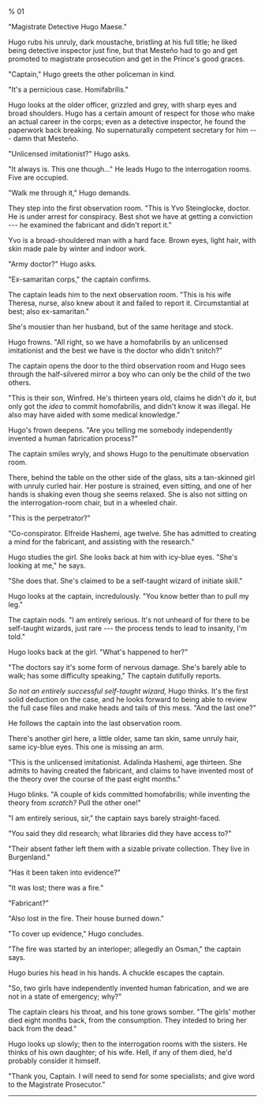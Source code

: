 % 01
<!-- CATEGORY fmab -->

"Magistrate Detective Hugo Maese."

Hugo rubs his unruly, dark moustache, bristling at his full title; he liked
being detective inspector just fine, but that Mesteño had to go and get promoted
to magistrate prosecution and get in the Prince's good graces.

"Captain," Hugo greets the other policeman in kind.

"It's a pernicious case. Homifabrilis."

Hugo looks at the older officer, grizzled and grey, with sharp eyes and broad
shoulders. Hugo has a certain amount of respect for those who make an actual career
in the corps; even as a detective inspector, he found the paperwork back breaking.
No supernaturally competent secretary for him --- damn that Mesteño.

"Unlicensed imitationist?" Hugo asks.

"It always is. This one though..." He leads Hugo to the interrogation rooms. Five
are occupied.

"Walk me through it," Hugo demands.

They step into the first observation room. "This is Yvo Steinglocke, doctor. He
is under arrest for conspiracy. Best shot we have at getting a conviction --- he
examined the fabricant and didn't report it."

Yvo is a broad-shouldered man with a hard face. Brown eyes, light hair, with skin made
pale by winter and indoor work.

"Army doctor?" Hugo asks.

"Ex-samaritan corps," the captain confirms.

The captain leads him to the next observation room. "This is his wife Theresa,
nurse, also knew about it and failed to report it. Circumstantial at best; also ex-samaritan."

She's mousier than her husband, but of the same heritage and stock.

Hugo frowns. "All right, so we have a homofabrilis by an unlicensed imitationist and the
best we have is the doctor who didn't snitch?"

The captain opens the door to the third observation room and Hugo sees through the
half-silvered mirror a boy who can only be the child of the two others. 

"This is their son, Winfred. He's thirteen years old, claims he didn't _do_ it, but
only got the _idea_ to commit homofabrilis, and didn't know it was illegal. He also
may have aided with some medical knowledge."

Hugo's frown deepens. "Are you telling me somebody independently invented a
human fabrication process?"

The captain smiles wryly, and shows Hugo to the penultimate observation room.

There, behind the table on the other side of the glass, sits a tan-skinned girl with
unruly curled hair. Her posture is strained, even sitting, and one of her hands is shaking
even thoug she seems relaxed. She is also not sitting on the interrogation-room chair, but
in a wheeled chair.

"This is the perpetrator?"

"Co-conspirator. Elfreide Hashemi, age twelve. She has admitted to creating
a mind for the fabricant, and assisting with the research."

Hugo studies the girl. She looks back at him with icy-blue eyes. "She's looking at me," he says.

"She does that. She's claimed to be a self-taught wizard of initiate skill."

Hugo looks at the captain, incredulously. "You know better than to pull my leg."

The captain nods. "I am entirely serious. It's not unheard of for there to be
self-taught wizards, just rare --- the process tends to lead to insanity, I'm told."

Hugo looks back at the girl. "What's happened to her?"

"The doctors say it's some form of nervous damage. She's barely able to walk; has some
difficulty speaking," The captain dutifully reports.

_So not an entirely successful self-taught wizard,_ Hugo thinks. It's the first solid
deduction on the case, and he looks forward to being able to review the full case files
and make heads and tails of this mess. "And the last one?"

He follows the captain into the last observation room.

There's another girl here, a little older, same tan skin, same unruly hair, same icy-blue
eyes. This one is missing an arm.

"This is the unlicensed imitationist. Adalinda Hashemi, age thirteen. She admits to
having created the fabricant, and claims to have invented most of the theory over the
course of the past eight months."

Hugo blinks. "A couple of kids committed homofabrilis; while inventing the theory from
_scratch?_ Pull the other one!"

"I am entirely serious, sir," the captain says barely straight-faced.

"You said they did research; what libraries did they have access to?"

"Their absent father left them with a sizable private collection. They live in Burgenland."

"Has it been taken into evidence?"

"It was lost; there was a fire."

"Fabricant?"

"Also lost in the fire. Their house burned down."

"To cover up evidence," Hugo concludes.

"The fire was started by an interloper; allegedly an Osman," the captain says.

Hugo buries his head in his hands. A chuckle escapes the captain.

"So, two girls have independently invented human fabrication, and we are not
in a state of emergency; why?"

The captain clears his throat, and his tone grows somber.
"The girls' mother died eight months back, from the consumption. They inteded to
bring her back from the dead."

Hugo looks up slowly; then to the interrogation rooms with the sisters.
He thinks of his own daughter; of his wife. Hell, if any of them died, he'd probably
consider it himself.

"Thank you, Captain. I will need to send for some specialists; and
give word to the Magistrate Prosecutor."

----
